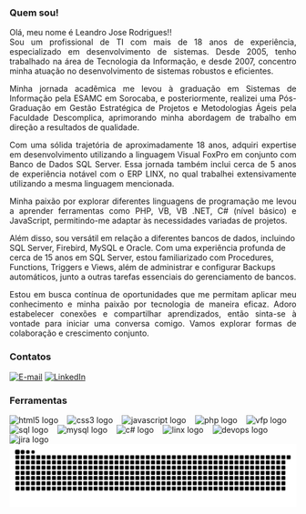 <h3 align="left">Quem sou!</h3>
<p align="left" style="text-align: justify;">
  Olá, meu nome é Leandro Jose Rodrigues!!<br>
  Sou um profissional de TI com mais de 18 anos de experiência, especializado em desenvolvimento de sistemas. Desde 2005, tenho trabalhado na área de Tecnologia da Informação, e desde 2007, concentro minha atuação no desenvolvimento de sistemas robustos  e eficientes.</p><p align="left" style="text-align: justify;">
  Minha jornada acadêmica me levou à graduação em Sistemas de Informação pela ESAMC em Sorocaba, e posteriormente, realizei uma Pós-Graduação em Gestão Estratégica de Projetos e Metodologias Ágeis pela Faculdade Descomplica, aprimorando minha abordagem de trabalho em direção a resultados de qualidade.</p><p align="left" style="text-align: justify;">
Com uma sólida trajetória de aproximadamente 18 anos, adquiri expertise em desenvolvimento utilizando a linguagem Visual FoxPro em conjunto com Banco de Dados SQL Server. Essa jornada também inclui cerca de 5 anos de experiência notável com o ERP LINX, no qual trabalhei extensivamente utilizando a mesma linguagem mencionada.</p><p align="left" style="text-align: justify;">
Minha paixão por explorar diferentes linguagens de programação me levou a aprender ferramentas como PHP, VB, VB .NET, C# (nível básico) e JavaScript, permitindo-me adaptar às necessidades variadas de projetos.</p><p align="left">
Além disso, sou versátil em relação a diferentes bancos de dados, incluindo SQL Server, Firebird, MySQL e Oracle. Com uma experiência profunda de cerca de 15 anos em SQL Server, estou familiarizado com Procedures, Functions, Triggers e Views, além de administrar e configurar Backups automáticos, junto a outras tarefas essenciais do gerenciamento de bancos.</p><p align="left" style="text-align: justify;">
Estou em busca contínua de oportunidades que me permitam aplicar meu conhecimento e minha paixão por tecnologia de maneira eficaz. Adoro estabelecer conexões e compartilhar aprendizados, então sinta-se à vontade para iniciar uma conversa comigo. Vamos explorar formas de colaboração e crescimento conjunto.
</p>

<h3 align="left">Contatos</h3>

[![E-mail](https://img.shields.io/badge/-Email-000?style=for-the-badge&logo=microsoft-outlook&logoColor=0000FF&color:FFF)](mailto:lj-rodrigues@hotmail.com)
[![LinkedIn](https://img.shields.io/badge/-LinkedIn-000?style=for-the-badge&logo=linkedin&logoColor=0000FF&color:FFF)](https://www.linkedin.com/in/lj-rodrigues/)

<h3 align="left">Ferramentas</h3>

<div align="left">
  <img src="https://cdn.jsdelivr.net/gh/devicons/devicon/icons/html5/html5-original.svg" height="30" alt="html5 logo"  title="HMTL 5"/>
  <img width="8" />
  <img src="https://cdn.jsdelivr.net/gh/devicons/devicon/icons/css3/css3-original.svg" height="30" alt="css3 logo" title = "CSS" />
  <img width="8" />
  <img src="https://cdn.jsdelivr.net/gh/devicons/devicon/icons/javascript/javascript-plain.svg" height="30" alt="javascript logo" title = "JAVASCRIPT" />
  <img width="8" />
  <img src="https://cdn.icon-icons.com/icons2/2108/PNG/512/php_icon_130857.png" height="30" alt="php logo" title="PHP" />
  <img width="8" />
  <img src="https://upload.wikimedia.org/wikipedia/commons/6/64/Foxpro-icon.png" height="30" alt="vfp logo"  title="VISUAL FOX PRÓ"/>
  <img width="8" />
  <img src="https://www.gezginler.net/indir/resim-grafik/microsoft-sql-server-2012-1356429410.png" height="30" alt="sql logo"  title = "MS SQL SERVER"/>
  <img width="8" />
  <img src="https://cdn-icons-png.flaticon.com/512/919/919836.png" height="30" alt="mysql logo" title="MYSQL" />
  <img width="8" />
  <img src="https://cdn-icons-png.flaticon.com/128/6132/6132221.png" height="30" alt="c# logo" title = ".NET C#" />
  <img width="8" />
  <img src="https://companieslogo.com/img/orig/LINX-c7c65024.png" height="30" alt="linx logo" title = "ERP LINX" />
  <img width="8" />
  <img src="https://www.visma.no/blogg/wp-content/uploads/sites/4/2019/01/1280pxDevopstoolchain.svg_.png" height="30" alt="devops logo" title = "DEVOPS" />
  <img width="8" />
  <img src="https://www.testtriangle.com/wp-content/uploads/2023/08/jira-icon.png" height="30" alt="jira logo" title = "JIRA SOFTWARE" />
  
</div>


<picture>
  <source media="(prefers-color-scheme: dark)" srcset="https://raw.githubusercontent.com/ljrodrigues/ljrodrigues/output/github-contribution-grid-snake-dark.svg">
  <source media="(prefers-color-scheme: light)" srcset="https://raw.githubusercontent.com/ljrodrigues/ljrodrigues/output/github-contribution-grid-snake.svg">
  <img alt="github contribution grid snake animation" src="https://raw.githubusercontent.com/ljrodrigues/ljrodrigues/output/github-contribution-grid-snake.svg">
</picture>
<br><br>

